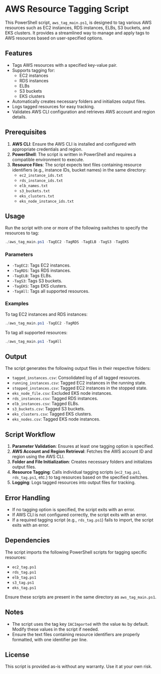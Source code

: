 # AWS Resource Tagging Script

This PowerShell script, `aws_tag_main.ps1`, is designed to tag various AWS resources such as EC2 instances, RDS instances, ELBs, S3 buckets, and EKS clusters. It provides a streamlined way to manage and apply tags to AWS resources based on user-specified options.

## Features

- Tags AWS resources with a specified key-value pair.
- Supports tagging for:
    - EC2 instances
    - RDS instances
    - ELBs
    - S3 buckets
    - EKS clusters
- Automatically creates necessary folders and initializes output files.
- Logs tagged resources for easy tracking.
- Validates AWS CLI configuration and retrieves AWS account and region details.

## Prerequisites

1. **AWS CLI**: Ensure the AWS CLI is installed and configured with appropriate credentials and region.
2. **PowerShell**: The script is written in PowerShell and requires a compatible environment to execute.
3. **Resource Files**: The script expects text files containing resource identifiers (e.g., instance IDs, bucket names) in the same directory:
     - `ec2_instance_ids.txt`
     - `rds_instance_ids.txt`
     - `elb_names.txt`
     - `s3_buckets.txt`
     - `eks_clusters.txt`
     - `eks_node_instance_ids.txt`

## Usage

Run the script with one or more of the following switches to specify the resources to tag:

```powershell
./aws_tag_main.ps1 -TagEC2 -TagRDS -TagELB -TagS3 -TagEKS
```

### Parameters

- `-TagEC2`: Tags EC2 instances.
- `-TagRDS`: Tags RDS instances.
- `-TagELB`: Tags ELBs.
- `-TagS3`: Tags S3 buckets.
- `-TagEKS`: Tags EKS clusters.
- `-TagAll`: Tags all supported resources.

### Examples

To tag EC2 instances and RDS instances:

```powershell
./aws_tag_main.ps1 -TagEC2 -TagRDS
```

To tag all supported resources:

```powershell
./aws_tag_main.ps1 -TagAll
```

## Output

The script generates the following output files in their respective folders:

- `tagged_instances.csv`: Consolidated log of all tagged resources.
- `running_instances.csv`: Tagged EC2 instances in the running state.
- `stopped_instances.csv`: Tagged EC2 instances in the stopped state.
- `eks_node_file.csv`: Excluded EKS node instances.
- `rds_instances.csv`: Tagged RDS instances.
- `elb_instances.csv`: Tagged ELBs.
- `s3_buckets.csv`: Tagged S3 buckets.
- `eks_clusters.csv`: Tagged EKS clusters.
- `eks_nodes.csv`: Tagged EKS node instances.

## Script Workflow

1. **Parameter Validation**: Ensures at least one tagging option is specified.
2. **AWS Account and Region Retrieval**: Fetches the AWS account ID and region using the AWS CLI.
3. **Folder and File Initialization**: Creates necessary folders and initializes output files.
4. **Resource Tagging**: Calls individual tagging scripts (`ec2_tag.ps1`, `rds_tag.ps1`, etc.) to tag resources based on the specified switches.
5. **Logging**: Logs tagged resources into output files for tracking.

## Error Handling

- If no tagging option is specified, the script exits with an error.
- If AWS CLI is not configured correctly, the script exits with an error.
- If a required tagging script (e.g., `rds_tag.ps1`) fails to import, the script exits with an error.

## Dependencies

The script imports the following PowerShell scripts for tagging specific resources:

- `ec2_tag.ps1`
- `rds_tag.ps1`
- `elb_tag.ps1`
- `s3_tag.ps1`
- `eks_tag.ps1`

Ensure these scripts are present in the same directory as `aws_tag_main.ps1`.

## Notes

- The script uses the tag key `IACImported` with the value `No` by default. Modify these values in the script if needed.
- Ensure the text files containing resource identifiers are properly formatted, with one identifier per line.

## License

This script is provided as-is without any warranty. Use it at your own risk.